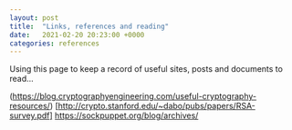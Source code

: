 ```yaml
---
layout: post
title:  "Links, references and reading"
date:   2021-02-20 20:23:00 +0000
categories: references
---
```

Using this page to keep a record of useful sites, posts and documents to read...

(https://blog.cryptographyengineering.com/useful-cryptography-resources/)
[http://crypto.stanford.edu/~dabo/pubs/papers/RSA-survey.pdf]
https://sockpuppet.org/blog/archives/
